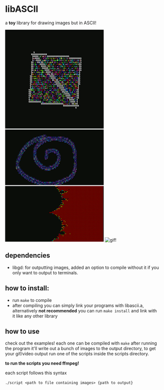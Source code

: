 # libASCII
a **toy** library for drawing images but in ASCII!

![gif!](https://github.com/0Cufox0/libASCII/blob/main/docs/triangles_1.gif)
![gif!](https://github.com/0Cufox0/libASCII/blob/main/docs/fluid_1.gif)
![gif!](https://github.com/0Cufox0/libASCII/blob/main/docs/mandlebrot_1.gif)
![gif!](https://github.com/0Cufox0/libASCII/blob/main/docs/metaballs_1.gif)

## dependencies
- libgd: for outputting images, added an option to compile without it if you only want to output to terminals.

## how to install:
- run `make` to compile
- after compiling you can simply link your programs with libascii.a, alternatively **not recommended** you can run `make install` and link with it like any other library
## how to use
check out the examples!
each one can be compiled with `make` 
after running the program it'll write out a bunch of images to the output directory, to get your gif/video output run one of the scripts inside the scripts directory.

**to run the scripts you need ffmpeg!**

each script follows this syntax

`./script <path to file containing images> {path to output}`
